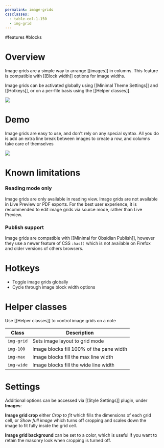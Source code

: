 ```yaml
---
permalink: image-grids
cssclasses:
  - table-col-1-150
  - img-grid
---
```


#features #blocks

# Overview

Image grids are a simple way to arrange [[images]] in columns. This feature is compatible with [[Block width]] options for image widths.

Image grids can be activated globally using [[Minimal Theme Settings]] and [[Hotkeys]], or on a per-file basis using the [[Helper classes]].

![](https://github.com/kepano/obsidian-minimal/raw/master/assets/minimal-img-grid.png)

# Demo

Image grids are easy to use, and don't rely on any special syntax. All you do is add an extra line break between images to create a row, and columns take care of themselves

![](https://user-images.githubusercontent.com/10565871/147193674-179f9a12-3ea8-4e6b-8ac4-34e3093846da.gif)

# Known limitations

### Reading mode only

Image grids are only available in reading view. Image grids are not available in Live Preview or PDF exports. For the best user experience, it is recommended to edit image grids via source mode, rather than Live Preview. 

### Publish support

Image grids are compatible with [[Minimal for Obsidian Publish]], however they use a newer feature of CSS `:has()` which is not available on Firefox and older versions of others browsers.

# Hotkeys

- Toggle image grids globally
- Cycle through image block width options

# Helper classes

Use [[Helper classes]] to control image grids on a note

| Class      | Description                              |
| ---------- | ---------------------------------------- |
| `img-grid` | Sets image layout to grid mode           |
| `img-100`  | Image blocks fill 100% of the pane width |
| `img-max`  | Image blocks fill the max line width     |
| `img-wide` | Image blocks fill the wide line width    |

# Settings

Additional options can be accessed via [[Style Settings]] plugin, under **Images**:

**Image grid crop** either _Crop to fit_ which fills the dimensions of each grid cell, or _Show full image_ which turns off cropping and scales down the image to fit fully inside the grid cell.

**Image grid background** can be set to a color, which is useful if you want to retain the masonry look when cropping is turned off.